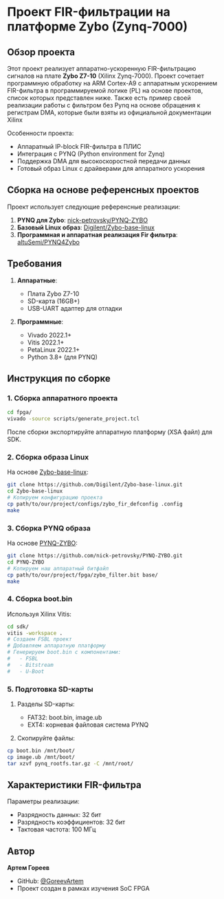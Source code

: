 # Проект FIR-фильтрации на платформе Zybo (Zynq-7000)

## Обзор проекта

Этот проект реализует аппаратно-ускоренную FIR-фильтрацию сигналов на плате **Zybo Z7-10** (Xilinx Zynq-7000). Проект сочетает программную обработку на ARM Cortex-A9 с аппаратным ускорением FIR-фильтра в программируемой логике (PL) на основе проектов, список которых представлен ниже. Также есть пример своей реализации работы с фильтром без Pynq на основе обращения к регистрам DMA, которые были взяты из официальной документации Xilinx

Особенности проекта:
- Аппаратный IP-block FIR-фильтра в ПЛИС
- Интеграция с PYNQ (Python environment for Zynq)
- Поддержка DMA для высокоскоростной передачи данных
- Готовый образ Linux с драйверами для аппаратного ускорения

## Сборка на основе референсных проектов

Проект использует следующие референсные реализации:
1. **PYNQ для Zybo**: [nick-petrovsky/PYNQ-ZYBO](https://github.com/nick-petrovsky/PYNQ-ZYBO/tree/main)
2. **Базовый Linux образ**: [Digilent/Zybo-base-linux](https://github.com/Digilent/Zybo-base-linux/tree/master)
3. **Программная и аппаратная реализация Fir фильтра**: [altuSemi/PYNQ4Zybo](https://github.com/altuSemi/PYNQ4Zybo/tree/master)

## Требования

1. **Аппаратные**:
   - Плата Zybo Z7-10
   - SD-карта (16GB+)
   - USB-UART адаптер для отладки

2. **Программные**:
   - Vivado 2022.1+
   - Vitis 2022.1+
   - PetaLinux 2022.1+
   - Python 3.8+ (для PYNQ)

## Инструкция по сборке

### 1. Сборка аппаратного проекта

```bash
cd fpga/
vivado -source scripts/generate_project.tcl
```

После сборки экспортируйте аппаратную платформу (XSA файл) для SDK.

### 2. Сборка образа Linux

На основе [Zybo-base-linux](https://github.com/Digilent/Zybo-base-linux/tree/master):
```bash
git clone https://github.com/Digilent/Zybo-base-linux.git
cd Zybo-base-linux
# Копируем конфигурацию проекта
cp path/to/our/project/configs/zybo_fir_defconfig .config
make
```

### 3. Сборка PYNQ образа

На основе [PYNQ-ZYBO](https://github.com/nick-petrovsky/PYNQ-ZYBO/tree/main):
```bash
git clone https://github.com/nick-petrovsky/PYNQ-ZYBO.git
cd PYNQ-ZYBO
# Копируем наш аппаратный битфайл
cp path/to/our/project/fpga/zybo_filter.bit base/
make
```

### 4. Сборка boot.bin

Используя Xilinx Vitis:
```bash
cd sdk/
vitis -workspace .
# Создаем FSBL проект
# Добавляем аппаратную платформу
# Генерируем boot.bin с компонентами:
#   - FSBL
#   - Bitstream
#   - U-Boot
```

### 5. Подготовка SD-карты

1. Разделы SD-карты:
   - FAT32: boot.bin, image.ub
   - EXT4: корневая файловая система PYNQ

2. Скопируйте файлы:
```bash
cp boot.bin /mnt/boot/
cp image.ub /mnt/boot/
tar xzvf pynq_rootfs.tar.gz -C /mnt/root/
```

## Характеристики FIR-фильтра

Параметры реализации:
- Разрядность данных: 32 бит
- Разрядность коэффициентов: 32 бит
- Тактовая частота: 100 МГц

## Автор

**Артем Гореев**
- GitHub: [@GoreevArtem](https://github.com/GoreevArtem)
- Проект создан в рамках изучения SoC FPGA
